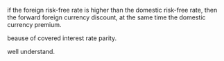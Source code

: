 if the foreign risk-free rate is higher than the domestic risk-free rate,
then the forward foreign currency discount, at the same time the domestic currency premium.

beause of covered interest rate parity.

well understand.